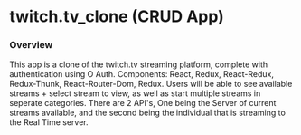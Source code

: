 # twitch.tv_clone (CRUD App)

### Overview

This app is a clone of the twitch.tv streaming platform, complete with authentication using O Auth. Components: React, Redux, React-Redux, Redux-Thunk, React-Router-Dom, Redux. Users will be able to see available streams + select stream to view, as well as start multiple streams in seperate categories. There are 2 API's, One being the Server of current streams available, and the second being the individual that is streaming to the Real Time server. </br>
